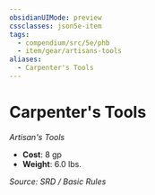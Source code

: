 ```yaml
---
obsidianUIMode: preview
cssclasses: json5e-item
tags:
  - compendium/src/5e/phb
  - item/gear/artisans-tools
aliases:
  - Carpenter's Tools
---
```

# Carpenter's Tools
*Artisan's Tools*  

- **Cost**: 8 gp
- **Weight**: 6.0 lbs.

*Source: SRD / Basic Rules*